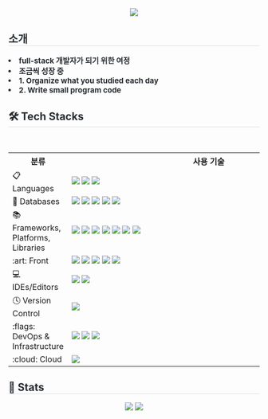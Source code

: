 <div align= "center">
    <img src="https://capsule-render.vercel.app/api?type=waving&color=a4c0e5&height=120&text=full-stack%20java&animation=&fontColor=515358&fontSize=50" />
    </div>
    <div style="text-align: left;"> 
    <h2 style="border-bottom: 1px solid #d8dee4; color: #282d33;"> 소개 </h2>  
    <div style="font-weight: 700; font-size: 15px; text-align: left; color: #282d33;"> 
        <li> full-stack 개발자가 되기 위한 여정 </li>
        <li> 조금씩 성장 중</li>
        <li> 1. Organize what you studied each day</li>
        <li> 2. Write small program code </div> 
    </div>
    <div style="text-align: left;">
    <h2 style="border-bottom: 1px solid #d8dee4; color: #282d33;"> 🛠️ Tech Stacks </h2> <br> 
    <div  align= "center"> 
        <table align="center">
  <tr>
    <th>분류</th>
    <th style="min-width:550px">사용 기술</th>
  </tr>
  <tr>
    <td>📋 Languages</td>
    <td>
      <img src="https://img.shields.io/badge/java-%23ED8B00.svg?style=for-the-badge&logo=&logoColor=white"/>
      <img src="https://img.shields.io/badge/javascript-%23323330.svg?style=for-the-badge&logo=javascript&logoColor=%23F7DF1E"/>
      <img src="https://img.shields.io/badge/node.js-5FA04E?style=for-the-badge&logo=Node.js&logoColor=white">
    </td>
  </tr>
  <tr>
    <td>💾 Databases</td>
    <td>
      <img src="https://img.shields.io/badge/mysql-4479A1.svg?style=for-the-badge&logo=mysql&logoColor=white"/>
      <img src="https://img.shields.io/badge/mongoDB-47A248?style=for-the-badge&logo=mongodb&logoColor=white"/>
      <img src="https://img.shields.io/badge/h2%20database-09476B?style=for-the-badge&logo=h2database&logoColor=white"/>
      <img src="https://img.shields.io/badge/redis-FF4438?style=for-the-badge&logo=redis&logoColor=white"/>
      <img src="https://img.shields.io/badge/oracle-DD0700?style=for-the-badge&logo=&logoColor=white"/>
    </td>
  </tr>
  <tr>
    <td>📚 Frameworks, Platforms, Libraries</td>
    <td>
      <img src="https://img.shields.io/badge/bootstrap-%238511FA.svg?style=for-the-badge&logo=bootstrap&logoColor=white"/>
      <img src="https://img.shields.io/badge/jquery-%230769AD.svg?style=for-the-badge&logo=jquery&logoColor=white"/>
      <img src="https://img.shields.io/badge/spring-%236DB33F.svg?style=for-the-badge&logo=spring&logoColor=white"/>
      <img src="https://img.shields.io/badge/spring%20boot-6DB33F?style=for-the-badge&logo=springboot&logoColor=white"/>
      <img src="https://img.shields.io/badge/jpa-6DB33F?style=for-the-badge&logo=&logoColor=white"/>
      <img src="https://img.shields.io/badge/thymeleaf-005F0F?style=for-the-badge&logo=thymeleaf&logoColor=white"/>
      <img src="https://img.shields.io/badge/Apache%20maven-C71A36?style=for-the-badge&logo=apachemaven&logoColor=white"/>
    </td>
  </tr>
  <tr>
    <td>:art: Front</td>
    <td>
      <img src="https://img.shields.io/badge/jQuery-0769AD?style=for-the-badge&logo=jquery&logoColor=white"/>
      <img src="https://img.shields.io/badge/ejs-B4CA65?style=for-the-badge&logo=ejs&logoColor=white"/>
      <img src="https://img.shields.io/badge/react-61DAFB?style=for-the-badge&logo=react&logoColor=white"/>
      <img src="https://img.shields.io/badge/html5-E34F26?style=for-the-badge&logo=html5&logoColor=white"/>
      <img src="https://img.shields.io/badge/css-663399?style=for-the-badge&logo=css&logoColor=white"/>
    </td>
  </tr>
  <tr>
    <td>💻 IDEs/Editors</td>
    <td>
      <img src="https://img.shields.io/badge/Visual%20Studio%20Code-0078d7.svg?style=for-the-badge&logo=visual-studio-code&logoColor=white"/>
      <img src="https://img.shields.io/badge/Eclipse-FE7A16.svg?style=for-the-badge&logo=Eclipse&logoColor=white"/>
    </td>
  </tr>
  <tr>
    <td>🕓 Version Control</td>
    <td>
      <img src="https://img.shields.io/badge/github-%23121011.svg?style=for-the-badge&logo=github&logoColor=white"/>
    </td>
  </tr>
  <tr>
    <td>:flags: DevOps & Infrastructure</td>
    <td>
      <img src="https://img.shields.io/badge/docker-2496ED?style=for-the-badge&logo=docker&logoColor=white"/>
      <img src="https://img.shields.io/badge/podman-892CA0?style=for-the-badge&logo=podman&logoColor=white"/>
      <img src="https://img.shields.io/badge/linux-FCC624?style=for-the-badge&logo=linux&logoColor=white"/>
    </td>
  </tr>
  <tr>
    <td>:cloud: Cloud</td>
    <td>
      <img src="https://img.shields.io/badge/microsoft%20azure-3067F0?style=for-the-badge&logo=&logoColor=white"/>
    </td>
  </tr>
</table>
          </div>
    </div>
    <div style="text-align: left;"> 
    <h2 style="border-bottom: 1px solid #d8dee4; color: #282d33;"> 🏅 Stats </h2> <div align= "center"> <img src="https://github-readme-stats.vercel.app/api?username=Orena&bg_color=180,00000000,00000000&title_color=000000&text_color=000000"
         /> <img src="https://github-readme-stats.vercel.app/api/top-langs/?username=Orena&layout=compact&bg_color=180,00000000,00000000&title_color=000000&text_color=000000"
           /> </div> 
    </div>
    
